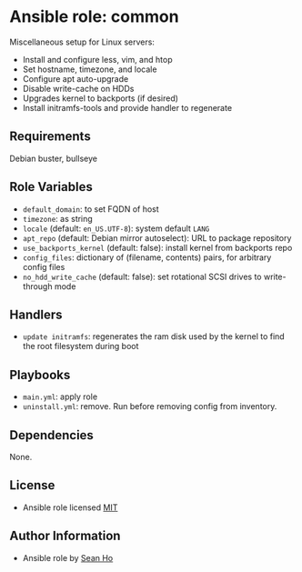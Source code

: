 # Ansible role: common
Miscellaneous setup for Linux servers:

+ Install and configure less, vim, and htop
+ Set hostname, timezone, and locale
+ Configure apt auto-upgrade
+ Disable write-cache on HDDs
+ Upgrades kernel to backports (if desired)
+ Install initramfs-tools and provide handler to regenerate

## Requirements
Debian buster, bullseye

## Role Variables
+ `default_domain`: to set FQDN of host
+ `timezone`: as string
+ `locale` (default: `en_US.UTF-8`): system default `LANG`
+ `apt_repo` (default: Debian mirror autoselect): URL to package repository
+ `use_backports_kernel` (default: false): install kernel from backports repo
+ `config_files`: dictionary of (filename, contents) pairs, for
  arbitrary config files
+ `no_hdd_write_cache` (default: false): set rotational SCSI drives to
  write-through mode

## Handlers
+ `update initramfs`: regenerates the ram disk used by the kernel
  to find the root filesystem during boot

## Playbooks
+ `main.yml`: apply role
+ `uninstall.yml`: remove. Run before removing config from inventory.

## Dependencies
None.

## License
+ Ansible role licensed [MIT](LICENSE)

## Author Information
+ Ansible role by [Sean Ho](https://github.com/ho-ansible/)
